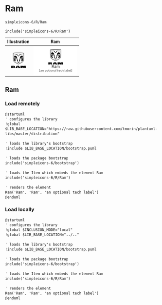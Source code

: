 # Ram


```text
simpleicons-6/R/Ram
```

```text
include('simpleicons-6/R/Ram')
```



| Illustration | Ram |
| :---: | :---: |
| ![illustration for Illustration](../../simpleicons-6/R/Ram.png) | ![illustration for Ram](../../simpleicons-6/R/Ram.Local.png) |




## Ram

### Load remotely
```plantuml
@startuml
' configures the library
!global $LIB_BASE_LOCATION="https://raw.githubusercontent.com/tmorin/plantuml-libs/master/distribution"

' loads the library's bootstrap
!include $LIB_BASE_LOCATION/bootstrap.puml

' loads the package bootstrap
include('simpleicons-6/bootstrap')

' loads the Item which embeds the element Ram
include('simpleicons-6/R/Ram')

' renders the element
Ram('Ram', 'Ram', 'an optional tech label')
@enduml
```

### Load locally
```plantuml
@startuml
' configures the library
!global $INCLUSION_MODE="local"
!global $LIB_BASE_LOCATION="../.."

' loads the library's bootstrap
!include $LIB_BASE_LOCATION/bootstrap.puml

' loads the package bootstrap
include('simpleicons-6/bootstrap')

' loads the Item which embeds the element Ram
include('simpleicons-6/R/Ram')

' renders the element
Ram('Ram', 'Ram', 'an optional tech label')
@enduml
```

